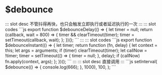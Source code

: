 # $debounce

<ContainerBox title="介绍">
::: slot desc
不管抖得再快，也只会触发立即执行或者延迟执行的一次
:::
</ContainerBox>

<ContainerBox title="防抖（延迟执行）">
<ShowCode>
::: slot codes
```js
export function $debounceDelay(() => {
  let timer = null;
  return (callback, wait = 800) => {
    timer && clearTimeout(timer);
    timer = setTimeout(callback, wait);
  };
})();
```
:::
</ShowCode>
</ContainerBox>

<ContainerBox title="防抖（立即执行）">
<ShowCode>
::: slot codes
```js
export function $debounceInstant(() => {
  let timer;
  return function (fn, delay) {
    let context = this;
    let args = arguments;
    if (timer) clearTimeout(timer);
    let callNow = !timer;
    timer = setTimeout(() => {
      timer = null;
    }, delay);
    if (callNow) fn.apply(context, args);
  };
})();
```
:::
</ShowCode>
</ContainerBox>

<ContainerBox title="使用方法">
::: slot desc
直接调用
:::
```js
setInterval(
  $debounce(() => {
    console.log(666);
  }, 1000),
  100,
);
```
</ContainerBox>